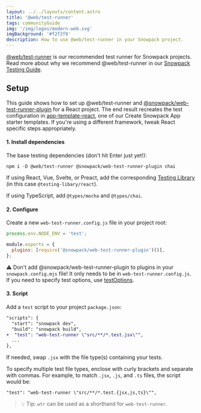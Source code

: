 ```yaml
---
layout: ../../layouts/content.astro
title: '@web/test-runner'
tags: communityGuide
img: '/img/logos/modern-web.svg'
imgBackground: '#f2f2f8'
description: How to use @web/test-runner in your Snowpack project.
---
```


[@web/test-runner](https://www.npmjs.com/package/@web/test-runner) is our recommended test runner for Snowpack projects. Read more about why we recommend @web/test-runner in our [Snowpack Testing Guide](/guides/testing).

## Setup
This guide shows how to set up @web/test-runner and [@snowpack/web-test-runner-plugin](https://www.npmjs.com/package/@snowpack/web-test-runner-plugin) for a React project. The end result recreates the test configuration in [app-template-react](https://github.com/snowpackjs/snowpack/blob/main/create-snowpack-app/app-template-react), one of our Create Snowpack App starter templates. If you're using a different framework, tweak React specific steps appropriately.

#### 1. Install dependencies
The base testing dependencies (don't hit Enter just yet!):
```
npm i -D @web/test-runner @snowpack/web-test-runner-plugin chai
```

If using React, Vue, Svelte, or Preact, add the corresponding [Testing Library](https://testing-library.com/) (in this case `@testing-libary/react`).

If using TypeScript, add `@types/mocha` and `@types/chai`.

#### 2. Configure

Create a new `web-test-runner.config.js` file in your project root:

```js
process.env.NODE_ENV = 'test';

module.exports = {
  plugins: [require('@snowpack/web-test-runner-plugin')()],
};
```

⚠️ Don't add @snowpack/web-test-runner-plugin to plugins in your `snowpack.config.mjs` file! It only needs to be in `web-test-runner.config.js`. If you need to specify test options, use [testOptions](https://www.snowpack.dev/reference/configuration#testoptions).

#### 3. Script

Add a `test` script to your project `package.json`:
```diff
"scripts": {
  "start": "snowpack dev",
  "build": "snowpack build",
+  "test": "web-test-runner \"src/**/*.test.jsx\"",
  ...
},
```

If needed, swap `.jsx` with the file type(s) containing your tests.

To specify multiple test file types, enclose with curly brackets and separate with commas. For example, to match `.jsx`, `.js`, and `.ts` files, the script would be:

```
"test": "web-test-runner \"src/**/*.test.{jsx,js,ts}\"",
```

> 💡 Tip: `wtr` can be used as a shorthand for `web-test-runner`.
